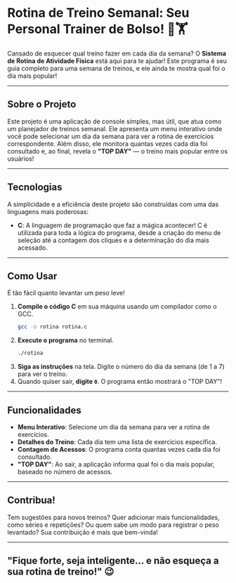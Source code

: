 # Rotina de Treino Semanal: Seu Personal Trainer de Bolso! 💪🏋️

Cansado de esquecer qual treino fazer em cada dia da semana? 
O **Sistema de Rotina de Atividade Física** está aqui para te ajudar! 
Este programa é seu guia completo para uma semana de treinos, e ele ainda te mostra qual foi o dia mais popular!

---

## Sobre o Projeto

Este projeto é uma aplicação de console simples, mas útil, que atua como um planejador de treinos semanal. 
Ele apresenta um menu interativo onde você pode selecionar um dia da semana para ver a rotina de exercícios correspondente. 
Além disso, ele monitora quantas vezes cada dia foi consultado e, ao final, revela o **"TOP DAY"** — o treino mais popular entre os usuários!

---

## Tecnologias

A simplicidade e a eficiência deste projeto são construídas com uma das linguagens mais poderosas:

* **C**: A linguagem de programação que faz a mágica acontecer! C é utilizada para toda a lógica do programa, desde a criação do menu de seleção até a contagem dos cliques e a determinação do dia mais acessado.

---

## Como Usar

É tão fácil quanto levantar um peso leve!

1.  **Compile o código C** em sua máquina usando um compilador como o GCC.
    ```bash
    gcc -o rotina rotina.c
    ```
2.  **Execute o programa** no terminal.
    ```bash
    ./rotina
    ```
3.  **Siga as instruções** na tela. Digite o número do dia da semana (de 1 a 7) para ver o treino.
4.  Quando quiser sair, **digite `0`**. O programa então mostrará o "TOP DAY"!

---

## Funcionalidades

* **Menu Interativo**: Selecione um dia da semana para ver a rotina de exercícios.
* **Detalhes do Treino**: Cada dia tem uma lista de exercícios específica.
* **Contagem de Acessos**: O programa conta quantas vezes cada dia foi consultado.
* **"TOP DAY"**: Ao sair, a aplicação informa qual foi o dia mais popular, baseado no número de acessos.

---

## Contribua!

Tem sugestões para novos treinos? Quer adicionar mais funcionalidades, como séries e repetições? Ou quem sabe um modo para registrar o peso levantado? Sua contribuição é mais que bem-vinda!

---

## "Fique forte, seja inteligente... e não esqueça a sua rotina de treino!" 😉
